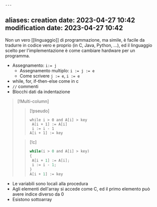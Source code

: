 	---
aliases: 
creation date: 2023-04-27 10:42
modification date: 2023-04-27 10:42
---

Non un vero [[linguaggio]] di programmazione, ma simile, è facile da tradurre in codice vero e proprio (in C, Java, Python, ...), ed il linguaggio scelto per l'implementazione è come cambiare hardware per un programma.

- Assegnamento: `i:= j`
	- Assegnamento multiplo: `i := j := e`
	- Come scrivere `j := e`, `i := e`
- while, for, if-then-else come in c
- `//` commenti
- Blocchi dati da indentazione


>[!Multi-column]
>
>>[!pseudo]
>>```clike
>>while i > 0 and A[i] > key
>>	A[i + 1] := A[i]
>>	i := i - 1
>>A[i + 1] := key
>>```
>
>>[!c]
>>```c
>>while(i > 0 and A[i] > key)
>>{
>>	A[i + 1] := A[i];
>>	i := i - 1;
>>}
>>A[i + 1] := key
>>```

- Le variabili sono locali alla procedura
- Agli elementi dell'array si accede come C, ed il primo elemento può avere indice diverso da 0
- Esistono sottoarray